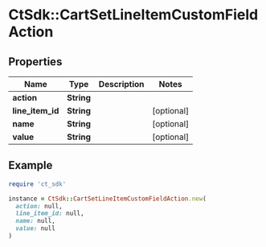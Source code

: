 # CtSdk::CartSetLineItemCustomFieldAction

## Properties

| Name | Type | Description | Notes |
| ---- | ---- | ----------- | ----- |
| **action** | **String** |  |  |
| **line_item_id** | **String** |  | [optional] |
| **name** | **String** |  | [optional] |
| **value** | **String** |  | [optional] |

## Example

```ruby
require 'ct_sdk'

instance = CtSdk::CartSetLineItemCustomFieldAction.new(
  action: null,
  line_item_id: null,
  name: null,
  value: null
)
```

